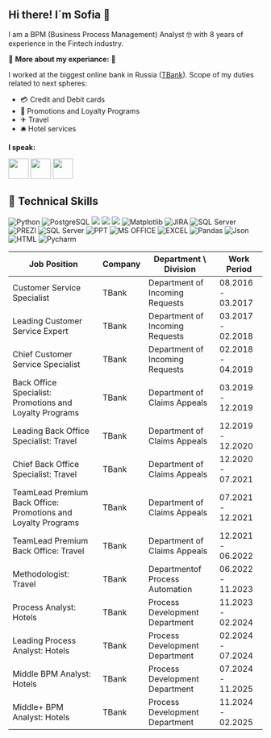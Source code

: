 ## Hi there! I´m Sofia 👋

I am a BPM (Business Process Management) Analyst 🤓 with 8 years of experience in the Fintech industry.

💼 **More about my experiance:** 💼

I worked at the biggest online bank in Russia ([TBank](https://www.tbank.ru/)).
Scope of my duties related to next spheres:
- 💳 Credit and Debit cards
- 🎁 Promotions and Loyalty Programs
- ✈ Travel
- 🛎 Hotel services


**I speak:**

<img src="https://github.com/user-attachments/assets/ca237c69-f01a-4509-a65a-5e0a82ac7e08" width="40" height="40">
<img src="https://github.com/user-attachments/assets/b9d6629e-4085-40f5-b70b-5f806c11e113" width="40" height="40">
<img src="https://github.com/user-attachments/assets/637940db-a09c-4a6c-a403-908f827494fe" width="40" height="40">



## 💼 Technical Skills

![Python](https://img.shields.io/badge/python-3670A0?style=for-the-badge&logo=python&logoColor=ffdd54)
![PostgreSQL](https://img.shields.io/badge/PostgreSQL-316192?style=for-the-badge&logo=postgresql&logoColor=white)
![](https://img.shields.io/badge/MySQL-00000F?style=for-the-badge&logo=mysql&logoColor=white)
![](https://img.shields.io/badge/SQLite-07405E?style=for-the-badge&logo=sqlite&logoColor=white)
![](https://img.shields.io/badge/Tableau-E97627?style=for-the-badge&logo=Tableau&logoColor=white)
![Matplotlib](https://img.shields.io/badge/Matplotlib-%23ffffff.svg?style=for-the-badge&logo=Matplotlib&logoColor=black)
![JIRA](https://img.shields.io/badge/Jira-0052CC?style=for-the-badge&logo=Jira&logoColor=white)
![SQL Server](https://img.shields.io/badge/Microsoft_SQL_Server-CC2927?style=for-the-badge&logo=microsoft-sql-server&logoColor=white)
![PREZI](https://img.shields.io/badge/Prezi-3181FF?style=for-the-badge&logo=prezi&logoColor=white)
![SQL Server](https://img.shields.io/badge/Microsoft_SQL_Server-CC2927?style=for-the-badge&logo=microsoft-sql-server&logoColor=white)
![PPT](https://img.shields.io/badge/Microsoft_PowerPoint-B7472A?style=for-the-badge&logo=microsoft-powerpoint&logoColor=white)
![MS OFFICE](https://img.shields.io/badge/Microsoft_Office-D83B01?style=for-the-badge&logo=microsoft-office&logoColor=white)
![EXCEL](https://img.shields.io/badge/Microsoft_Excel-217346?style=for-the-badge&logo=microsoft-excel&logoColor=white)
![Pandas](https://img.shields.io/badge/Pandas-2C2D72?style=for-the-badge&logo=pandas&logoColor=white)
![Json](https://img.shields.io/badge/json-5E5C5C?style=for-the-badge&logo=json&logoColor=white)
![HTML](https://img.shields.io/badge/HTML5-E34F26?style=for-the-badge&logo=html5&logoColor=white)
![Pycharm](https://img.shields.io/badge/PyCharm-000000.svg?&style=for-the-badge&logo=PyCharm&logoColor=white)



| Job Position  | Company       | Department \ Division  | Work Period   |
| ------------- | ------------- | ---------------------- | ------------- |
| Customer Service Specialist  | TBank  | Department of Incoming Requests | 08.2016 - 03.2017 |
| Leading Customer Service Expert  | TBank  | Department of Incoming Requests | 03.2017 - 02.2018 |
| Chief Customer Service Specialist  | TBank  | Department of Incoming Requests | 02.2018 - 04.2019 |
| Back Office Specialist: Promotions and Loyalty Programs  | TBank  | Department of Claims Appeals | 03.2019 - 12.2019 |
| Leading Back Office Specialist: Travel  | TBank  | Department of Claims Appeals | 12.2019 - 12.2020 |
| Chief Back Office Specialist: Travel  | TBank  | Department of Claims Appeals | 12.2020 - 07.2021 |
| TeamLead Premium Back Office: Promotions and Loyalty Programs  | TBank  | Department of Claims Appeals | 07.2021 - 12.2021 |
| TeamLead Premium Back Office: Travel  | TBank  | Department of Claims Appeals | 12.2021 - 06.2022 |
| Methodologist: Travel  | TBank  | Departmentof Process Automation | 06.2022 - 11.2023 |
| Process Analyst: Hotels  | TBank  | Process Development Department | 11.2023 - 02.2024 |
| Leading Process Analyst: Hotels  | TBank  | Process Development Department | 02.2024 - 07.2024 |
| Middle BPM Analyst: Hotels  | TBank  | Process Development Department | 07.2024 - 11.2025 |
| Middle+ BPM Analyst: Hotels  | TBank  | Process Development Department | 11.2024 - 02.2025 |
<!--
**KazzarmenkovaSofia/KazzarmenkovaSofia** is a ✨ _special_ ✨ repository because its `README.md` (this file) appears on your GitHub profile.

Here are some ideas to get you started:

- 🔭 I’m currently working on ...
- 🌱 I’m currently learning ...
- 👯 I’m looking to collaborate on ...
- 🤔 I’m looking for help with ...
- 💬 Ask me about ...
- 📫 How to reach me: ...
- 😄 Pronouns: ...
- ⚡ Fun fact: ...
-->
